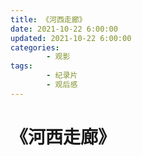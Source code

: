 ```yaml
---
title: 《河西走廊》
date: 2021-10-22 6:00:00
updated: 2021-10-22 6:00:00
categories:
        - 观影
tags:
        - 纪录片
        - 观后感
---
```


# 《河西走廊》
